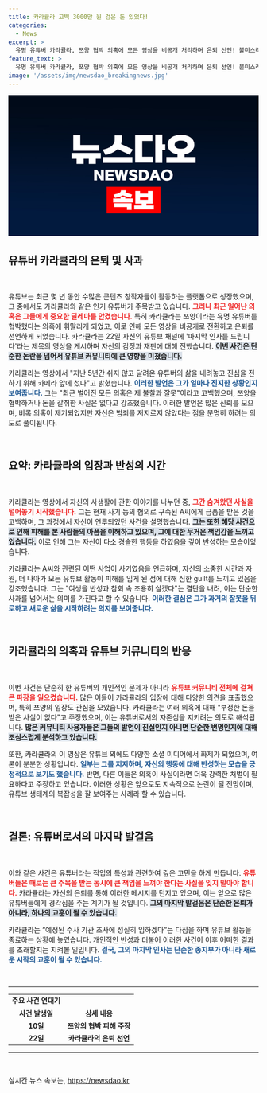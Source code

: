 ```yaml
---
title: 카라큘라 고백 3000만 원 검은 돈 있었다!
categories:
  - News
excerpt: >
  유명 유튜버 카라큘라, 쯔양 협박 의혹에 모든 영상을 비공개 처리하며 은퇴 선언! 불미스러운 사건과 금전 거래 고백, 그의 솔직한 반응에 세상이 주목하고 있다. 과연 그의 진실은 무엇일까? 클릭해서 확인해보세요!
feature_text: >
  유명 유튜버 카라큘라, 쯔양 협박 의혹에 모든 영상을 비공개 처리하며 은퇴 선언! 불미스러운 사건과 금전 거래 고백, 그의 솔직한 반응에 세상이 주목하고 있다. 과연 그의 진실은 무엇일까? 클릭해서 확인해보세요!
image: '/assets/img/newsdao_breakingnews.jpg'
---
```


<p><img src="/assets/img/newsdao_breakingnews.jpg" alt="pcversion 속보" /></p>

<h2 data-ke-size="size26">유튜버 카라큘라의 은퇴 및 사과</h2>

<p data-ke-size="size16">&nbsp;</p>

<p>유튜브는 최근 몇 년 동안 수많은 콘텐츠 창작자들이 활동하는 플랫폼으로 성장했으며, 그 중에서도 카라큘라와 같은 인기 유튜버가 주목받고 있습니다. <b><span style="color: #ee2323;">그러나 최근 일어난 의혹은 그들에게 중요한 딜레마를 안겼습니다.</span></b> 특히 카라큘라는 쯔양이라는 유명 유튜버를 협박했다는 의혹에 휘말리게 되었고, 이로 인해 모든 영상을 비공개로 전환하고 은퇴를 선언하게 되었습니다. 카라큘라는 22일 자신의 유튜브 채널에 '마지막 인사를 드립니다'라는 제목의 영상을 게시하며 자신의 감정과 재판에 대해 전했습니다. <b><span style="background-color: #21538527;">이번 사건은 단순한 논란을 넘어서 유튜브 커뮤니티에 큰 영향을 미쳤습니다.</span></b></p>

<p>카라큘라는 영상에서 "지난 5년간 쉬지 않고 달려온 유튜버의 삶을 내려놓고 진심을 전하기 위해 카메라 앞에 섰다"고 밝혔습니다. <b><span style="color: #1a5490;">이러한 발언은 그가 얼마나 진지한 상황인지 보여줍니다.</span></b> 그는 "최근 벌어진 모든 의혹은 제 불찰과 잘못"이라고 고백했으며, 쯔양을 협박하거나 돈을 갈취한 사실은 없다고 강조했습니다. 이러한 발언은 많은 신뢰를 모으며, 비록 의혹이 제기되었지만 자신은 범죄를 저지르지 않았다는 점을 분명히 하려는 의도로 풀이됩니다. </p>

<p data-ke-size="size16">&nbsp;</p>

<h2 data-ke-size="size26">요약: 카라큘라의 입장과 반성의 시간</h2>

<p data-ke-size="size16">&nbsp;</p>

<p>카라큘라는 영상에서 자신의 사생활에 관한 이야기를 나누던 중, <b><span style="color: #ee2323;">그간 숨겨왔던 사실을 털어놓기 시작했습니다.</span></b> 그는 현재 사기 등의 혐의로 구속된 A씨에게 금품을 받은 것을 고백하며, 그 과정에서 자신이 연루되었던 사건을 설명했습니다. <b><span style="background-color: #21538527;">그는 또한 해당 사건으로 인해 피해를 본 사람들의 아픔을 이해하고 있으며, 그에 대한 무거운 책임감을 느끼고 있습니다.</span></b> 이로 인해 그는 자신이 다소 경솔한 행동을 하였음을 깊이 반성하는 모습이었습니다.</p>

<p>카라큘라는 A씨와 관련된 어떤 사업이 사기였음을 언급하며, 자신의 소중한 시간과 자원, 더 나아가 모든 유튜브 활동이 피해를 입게 된 점에 대해 심한 guilt를 느끼고 있음을 강조했습니다.  그는 "여생을 반성과 참회 속 조용히 살겠다"는 결단을 내려, 이는 단순한 사과를 넘어서는 의미를 가진다고 할 수 있습니다. <b><span style="color: #1a5490;">이러한 결심은 그가 과거의 잘못을 뒤로하고 새로운 삶을 시작하려는 의지를 보여줍니다.</span></b> </p>

<p data-ke-size="size16">&nbsp;</p>

<h2 data-ke-size="size26">카라큘라의 의혹과 유튜브 커뮤니티의 반응</h2>

<p data-ke-size="size16">&nbsp;</p>

<p>이번 사건은 단순히 한 유튜버의 개인적인 문제가 아니라 <b><span style="color: #ee2323;">유튜브 커뮤니티 전체에 걸쳐 큰 파장을 일으켰습니다.</span></b> 많은 이들이 카라큘라의 입장에 대해 다양한 의견을 표출했으며, 특히 쯔양의 입장도 관심을 모았습니다. 카라큘라는 여러 의혹에 대해 "부정한 돈을 받은 사실이 없다"고 주장했으며, 이는 유튜버로서의 자존심을 지키려는 의도로 해석됩니다. <b><span style="background-color: #21538527;">많은 커뮤니티 사용자들은 그들의 발언이 진실인지 아니면 단순한 변명인지에 대해 조심스럽게 분석하고 있습니다.</span></b></p>

<p>또한, 카라큘라의 이 영상은 유튜브 외에도 다양한 소셜 미디어에서 화제가 되었으며, 여론이 분분한 상황입니다. <b><span style="color: #1a5490;">일부는 그를 지지하며, 자신의 행동에 대해 반성하는 모습을 긍정적으로 보기도 했습니다.</span></b> 반면, 다른 이들은 의혹이 사실이라면 더욱 강력한 처벌이 필요하다고 주장하고 있습니다. 이러한 상황은 앞으로도 지속적으로 논란이 될 전망이며, 유튜브 생태계의 복잡성을 잘 보여주는 사례라 할 수 있습니다. </p>

<p data-ke-size="size16">&nbsp;</p>

<h2 data-ke-size="size26">결론: 유튜버로서의 마지막 발걸음</h2>

<p data-ke-size="size16">&nbsp;</p>

<p>이와 같은 사건은 유튜버라는 직업의 특성과 관련하여 깊은 고민을 하게 만듭니다. <b><span style="color: #ee2323;">유튜버들은 때로는 큰 주목을 받는 동시에 큰 책임을 느껴야 한다는 사실을 잊지 말아야 합니다.</span></b> 카라큘라는 자신의 은퇴를 통해 이러한 메시지를 던지고 있으며, 이는 앞으로 많은 유튜버들에게 경각심을 주는 계기가 될 것입니다. <b><span style="background-color: #21538527;">그의 마지막 발걸음은 단순한 은퇴가 아니라, 하나의 교훈이 될 수 있습니다.</span></b> </p>

<p>카라큘라는 “예정된 수사 기관 조사에 성실히 임하겠다”는 다짐을 하며 유튜브 활동을 종료하는 상황에 놓였습니다. 개인적인 반성과 더불어 이러한 사건이 이후 어떠한 결과를 초래할지는 지켜볼 일입니다. <b><span style="color: #1a5490;">결국, 그의 마지막 인사는 단순한 종지부가 아니라 새로운 시작의 교훈이 될 수 있습니다.</span></b> </p>

<p data-ke-size="size16">&nbsp;</p> 

<hr>

<table style="width: 100%; border-collapse: collapse;">
    <tr>
        <td style="text-align: center; height: 17px;"><b>주요 사건 연대기</b></td>
    </tr>
    <tr>
        <td style="text-align: center; height: 17px;"><b>사건 발생일</b></td>
        <td style="text-align: center; height: 17px;"><b>상세 내용</b></td>
    </tr>
    <tr>
        <td style="text-align: center; height: 17px;"><b>10일</b></td>
        <td style="text-align: center; height: 17px;"><b>쯔양의 협박 피해 주장</b></td>
    </tr>
    <tr>
        <td style="text-align: center; height: 17px;"><b>22일</b></td>
        <td style="text-align: center; height: 17px;"><b>카라큘라의 은퇴 선언</b></td>
    </tr>
</table>

<hr>

<p data-ke-size="size16">&nbsp;</p>
실시간 뉴스 속보는, <a href="https://newsdao.kr" rel="dofollow">https://newsdao.kr</a>


